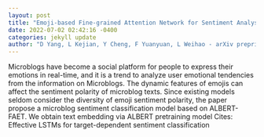 ```yaml
--- 
layout: post 
title: "Emoji-based Fine-grained Attention Network for Sentiment Analysis in the Microblog Comments" 
date: 2022-07-02 02:42:16 -0400 
categories: jekyll update 
author: "D Yang, L Kejian, Y Cheng, F Yuanyuan, L Weihao - arXiv preprint arXiv:2206.12262, 2022" 
--- 
```

Microblogs have become a social platform for people to express their emotions in real-time, and it is a trend to analyze user emotional tendencies from the information on Microblogs. The dynamic features of emojis can affect the sentiment polarity of microblog texts. Since existing models seldom consider the diversity of emoji sentiment polarity, the paper propose a microblog sentiment classification model based on ALBERT-FAET. We obtain text embedding via ALBERT pretraining model Cites: Effective LSTMs for target-dependent sentiment classification